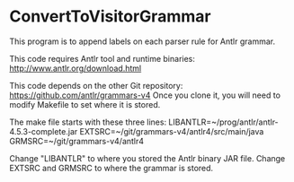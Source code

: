 # ConvertToVisitorGrammar
This program is to append labels on each parser rule for Antlr grammar.

This code requires Antlr tool and runtime binaries: http://www.antlr.org/download.html

This code depends on the other Git repository: https://github.com/antlr/grammars-v4
Once you clone it, you will need to modify Makefile to set where it is stored.

The make file starts with these three lines:
LIBANTLR=~/prog/antlr/antlr-4.5.3-complete.jar
EXTSRC=~/git/grammars-v4/antlr4/src/main/java 
GRMSRC=~/git/grammars-v4/antlr4

Change "LIBANTLR" to where you stored the Antlr binary JAR file.
Change EXTSRC and GRMSRC to where the grammar is stored.
